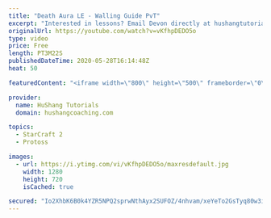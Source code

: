 ```yaml
---
title: "Death Aura LE - Walling Guide PvT"
excerpt: "Interested in lessons? Email Devon directly at hushangtutorials@outlook.com ------------------------------------------------------------------------------------------------------- Want to support HuShang Tutorials directly? Patreon is a website where you can contribute a monthly donation that will help"
originalUrl: https://youtube.com/watch?v=vKfhpDEDO5o
type: video
price: Free
length: PT3M22S
publishedDateTime: 2020-05-28T16:14:48Z
heat: 50

featuredContent: "<iframe width=\"800\" height=\"500\" frameborder=\"0\" src=\"https://www.youtube.com/embed/vKfhpDEDO5o\" allow=\"accelerometer; autoplay; encrypted-media; gyroscope; picture-in-picture\" allowfullscreen></iframe>"

provider:
  name: HuShang Tutorials
  domain: hushangcoaching.com

topics:
  - StarCraft 2
  - Protoss

images:
  - url: https://i.ytimg.com/vi/vKfhpDEDO5o/maxresdefault.jpg
    width: 1280
    height: 720
    isCached: true

secured: "Io2XhbK6B0k4YZR5NPQ2sprwNthAyx2SUFOZ/4nhvam/xeYeTo2GsTyq80w3ioya4wuNuJFDNdrBqc3+E2glNIvFQqYuuaOKGQBxSt4liQcsOd2iOOeS4w28DgPE12EDneoQ8F2wZ8HKOxNWg8ujaN5Yycglb4TTce8kTTRAPs1EN23Z+idYHF1WJN+Pl3Luegt/s4vgxAcuCeTQ6BKbQUXJtTN/33lrUAYCVYeFhHOVV2RDscRNUJoeZ5e3Mj07NJ4ictvS+n30w3MpGAZF5bCLEbTP7Pm3kITKPMoA4RbY4ZIwVbw9MFN76h/YtmN5PtZ4ny+hqTjPDRWYbJ/TalBksydPw4rfSOlQImGBSuQHNKZMdB2yHsF/OVLciU/MQt3xoMyZ+Wx71f4ieoOglKnEJk6rPS1aC7E5IyKptsA=;EVjhu2YSZWy9nc4Qa+U6iQ=="
---
```


